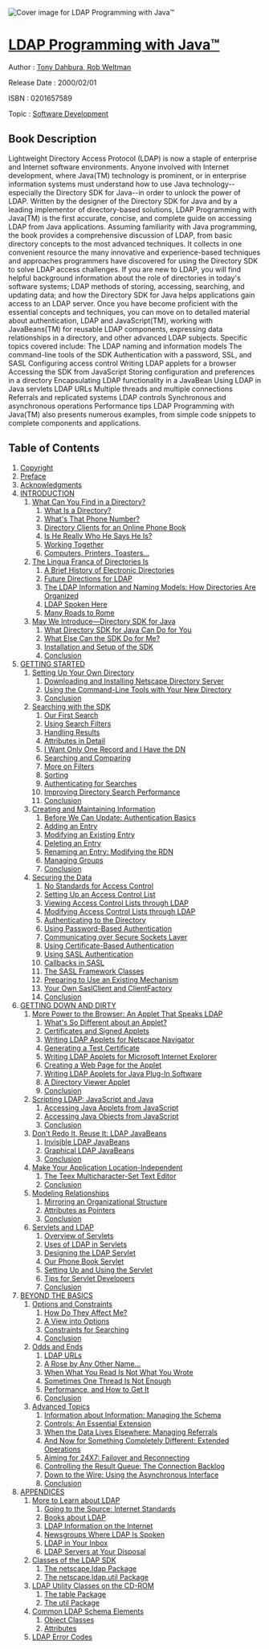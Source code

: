 ![Cover image for LDAP Programming with Java™](https://imgdetail.ebookreading.net/cover/cover/software_development/EB0201657589.jpg)

[LDAP Programming with Java™](https://ebookreading.net/view/book/LDAP+Programming+with+Java%E2%84%A2-EB0201657589_1.html "LDAP Programming with Java™")
====================================================================================================================

Author : [Tony Dahbura](https://ebookreading.net/search/author/Tony+Dahbura),[ Rob Weltman](https://ebookreading.net/search/author/+Rob+Weltman)

Release Date : 2000/02/01

ISBN : 0201657589

Topic : [Software Development](https://ebookreading.net/search/category/software-development)

Book Description
-----------------

Lightweight Directory Access Protocol (LDAP) is now a staple of enterprise and Internet software environments. Anyone involved with Internet development, where Java(TM) technology is prominent, or in enterprise information systems must understand how to use Java technology--especially the Directory SDK for Java--in order to unlock the power of LDAP.
Written by the designer of the Directory SDK for Java and by a leading implementor of directory-based solutions, LDAP Programming with Java(TM) is the first accurate, concise, and complete guide on accessing LDAP from Java applications. Assuming familiarity with Java programming, the book provides a comprehensive discussion of LDAP, from basic directory concepts to the most advanced techniques. It collects in one convenient resource the many innovative and experience-based techniques and approaches programmers have discovered for using the Directory SDK to solve LDAP access challenges.
If you are new to LDAP, you will find helpful background information about the role of directories in today's software systems; LDAP methods of storing, accessing, searching, and updating data; and how the Directory SDK for Java helps applications gain access to an LDAP server. Once you have become proficient with the essential concepts and techniques, you can move on to detailed material about authentication, LDAP and JavaScript(TM), working with JavaBeans(TM) for reusable LDAP components, expressing data relationships in a directory, and other advanced LDAP subjects.
Specific topics covered include:
The LDAP naming and information models
The command-line tools of the SDK
Authentication with a password, SSL, and SASL
Configuring access control
Writing LDAP applets for a browser
Accessing the SDK from JavaScript
Storing configuration and preferences in a directory
Encapsulating LDAP functionality in a JavaBean
Using LDAP in Java servlets
LDAP URLs
Multiple threads and multiple connections
Referrals and replicated systems
LDAP controls
Synchronous and asynchronous operations
Performance tips
LDAP Programming with Java(TM) also presents numerous examples, from simple code snippets to complete components and applications.
              
Table of Contents
-----------------

1. [Copyright](https://ebookreading.net/view/book/LDAP+Programming+with+Java%E2%84%A2-EB0201657589_1.html)
1. [Preface](https://ebookreading.net/view/book/LDAP+Programming+with+Java%E2%84%A2-EB0201657589_2.html)
1. [Acknowledgments](https://ebookreading.net/view/book/LDAP+Programming+with+Java%E2%84%A2-EB0201657589_3.html)
1. [INTRODUCTION](https://ebookreading.net/view/book/LDAP+Programming+with+Java%E2%84%A2-EB0201657589_4.html)
    1. [What Can You Find in a Directory?](https://ebookreading.net/view/book/LDAP+Programming+with+Java%E2%84%A2-EB0201657589_5.html)
        1. [What Is a Directory?](https://ebookreading.net/view/book/LDAP+Programming+with+Java%E2%84%A2-EB0201657589_6.html)
        1. [What&#39;s That Phone Number?](https://ebookreading.net/view/book/LDAP+Programming+with+Java%E2%84%A2-EB0201657589_7.html)
        1. [Directory Clients for an Online Phone Book](https://ebookreading.net/view/book/LDAP+Programming+with+Java%E2%84%A2-EB0201657589_8.html)
        1. [Is He Really Who He Says He Is?](https://ebookreading.net/view/book/LDAP+Programming+with+Java%E2%84%A2-EB0201657589_9.html)
        1. [Working Together](https://ebookreading.net/view/book/LDAP+Programming+with+Java%E2%84%A2-EB0201657589_10.html)
        1. [Computers, Printers, Toasters...](https://ebookreading.net/view/book/LDAP+Programming+with+Java%E2%84%A2-EB0201657589_11.html)
    1. [The Lingua Franca of Directories Is](https://ebookreading.net/view/book/LDAP+Programming+with+Java%E2%84%A2-EB0201657589_12.html)
        1. [A Brief History of Electronic Directories](https://ebookreading.net/view/book/LDAP+Programming+with+Java%E2%84%A2-EB0201657589_13.html)
        1. [Future Directions for LDAP](https://ebookreading.net/view/book/LDAP+Programming+with+Java%E2%84%A2-EB0201657589_14.html)
        1. [The LDAP Information and Naming Models: How Directories Are Organized](https://ebookreading.net/view/book/LDAP+Programming+with+Java%E2%84%A2-EB0201657589_15.html)
        1. [LDAP Spoken Here](https://ebookreading.net/view/book/LDAP+Programming+with+Java%E2%84%A2-EB0201657589_16.html)
        1. [Many Roads to Rome](https://ebookreading.net/view/book/LDAP+Programming+with+Java%E2%84%A2-EB0201657589_17.html)
    1. [May We Introduce—Directory SDK for Java](https://ebookreading.net/view/book/LDAP+Programming+with+Java%E2%84%A2-EB0201657589_18.html)
        1. [What Directory SDK for Java Can Do for You](https://ebookreading.net/view/book/LDAP+Programming+with+Java%E2%84%A2-EB0201657589_19.html)
        1. [What Else Can the SDK Do for Me?](https://ebookreading.net/view/book/LDAP+Programming+with+Java%E2%84%A2-EB0201657589_20.html)
        1. [Installation and Setup of the SDK](https://ebookreading.net/view/book/LDAP+Programming+with+Java%E2%84%A2-EB0201657589_21.html)
        1. [Conclusion](https://ebookreading.net/view/book/LDAP+Programming+with+Java%E2%84%A2-EB0201657589_22.html)
1. [GETTING STARTED](https://ebookreading.net/view/book/LDAP+Programming+with+Java%E2%84%A2-EB0201657589_23.html)
    1. [Setting Up Your Own Directory](https://ebookreading.net/view/book/LDAP+Programming+with+Java%E2%84%A2-EB0201657589_24.html)
        1. [Downloading and Installing Netscape Directory Server](https://ebookreading.net/view/book/LDAP+Programming+with+Java%E2%84%A2-EB0201657589_25.html)
        1. [Using the Command-Line Tools with Your New Directory](https://ebookreading.net/view/book/LDAP+Programming+with+Java%E2%84%A2-EB0201657589_26.html)
        1. [Conclusion](https://ebookreading.net/view/book/LDAP+Programming+with+Java%E2%84%A2-EB0201657589_27.html)
    1. [Searching with the SDK](https://ebookreading.net/view/book/LDAP+Programming+with+Java%E2%84%A2-EB0201657589_28.html)
        1. [Our First Search](https://ebookreading.net/view/book/LDAP+Programming+with+Java%E2%84%A2-EB0201657589_29.html)
        1. [Using Search Filters](https://ebookreading.net/view/book/LDAP+Programming+with+Java%E2%84%A2-EB0201657589_30.html)
        1. [Handling Results](https://ebookreading.net/view/book/LDAP+Programming+with+Java%E2%84%A2-EB0201657589_31.html)
        1. [Attributes in Detail](https://ebookreading.net/view/book/LDAP+Programming+with+Java%E2%84%A2-EB0201657589_32.html)
        1. [I Want Only One Record and I Have the DN](https://ebookreading.net/view/book/LDAP+Programming+with+Java%E2%84%A2-EB0201657589_33.html)
        1. [Searching and Comparing](https://ebookreading.net/view/book/LDAP+Programming+with+Java%E2%84%A2-EB0201657589_34.html)
        1. [More on Filters](https://ebookreading.net/view/book/LDAP+Programming+with+Java%E2%84%A2-EB0201657589_35.html)
        1. [Sorting](https://ebookreading.net/view/book/LDAP+Programming+with+Java%E2%84%A2-EB0201657589_36.html)
        1. [Authenticating for Searches](https://ebookreading.net/view/book/LDAP+Programming+with+Java%E2%84%A2-EB0201657589_37.html)
        1. [Improving Directory Search Performance](https://ebookreading.net/view/book/LDAP+Programming+with+Java%E2%84%A2-EB0201657589_38.html)
        1. [Conclusion](https://ebookreading.net/view/book/LDAP+Programming+with+Java%E2%84%A2-EB0201657589_39.html)
    1. [Creating and Maintaining Information](https://ebookreading.net/view/book/LDAP+Programming+with+Java%E2%84%A2-EB0201657589_40.html)
        1. [Before We Can Update: Authentication Basics](https://ebookreading.net/view/book/LDAP+Programming+with+Java%E2%84%A2-EB0201657589_41.html)
        1. [Adding an Entry](https://ebookreading.net/view/book/LDAP+Programming+with+Java%E2%84%A2-EB0201657589_42.html)
        1. [Modifying an Existing Entry](https://ebookreading.net/view/book/LDAP+Programming+with+Java%E2%84%A2-EB0201657589_43.html)
        1. [Deleting an Entry](https://ebookreading.net/view/book/LDAP+Programming+with+Java%E2%84%A2-EB0201657589_44.html)
        1. [Renaming an Entry: Modifying the RDN](https://ebookreading.net/view/book/LDAP+Programming+with+Java%E2%84%A2-EB0201657589_45.html)
        1. [Managing Groups](https://ebookreading.net/view/book/LDAP+Programming+with+Java%E2%84%A2-EB0201657589_46.html)
        1. [Conclusion](https://ebookreading.net/view/book/LDAP+Programming+with+Java%E2%84%A2-EB0201657589_47.html)
    1. [Securing the Data](https://ebookreading.net/view/book/LDAP+Programming+with+Java%E2%84%A2-EB0201657589_48.html)
        1. [No Standards for Access Control](https://ebookreading.net/view/book/LDAP+Programming+with+Java%E2%84%A2-EB0201657589_49.html)
        1. [Setting Up an Access Control List](https://ebookreading.net/view/book/LDAP+Programming+with+Java%E2%84%A2-EB0201657589_50.html)
        1. [Viewing Access Control Lists through LDAP](https://ebookreading.net/view/book/LDAP+Programming+with+Java%E2%84%A2-EB0201657589_51.html)
        1. [Modifying Access Control Lists through LDAP](https://ebookreading.net/view/book/LDAP+Programming+with+Java%E2%84%A2-EB0201657589_52.html)
        1. [Authenticating to the Directory](https://ebookreading.net/view/book/LDAP+Programming+with+Java%E2%84%A2-EB0201657589_53.html)
        1. [Using Password-Based Authentication](https://ebookreading.net/view/book/LDAP+Programming+with+Java%E2%84%A2-EB0201657589_54.html)
        1. [Communicating over Secure Sockets Layer](https://ebookreading.net/view/book/LDAP+Programming+with+Java%E2%84%A2-EB0201657589_55.html)
        1. [Using Certificate-Based Authentication](https://ebookreading.net/view/book/LDAP+Programming+with+Java%E2%84%A2-EB0201657589_56.html)
        1. [Using SASL Authentication](https://ebookreading.net/view/book/LDAP+Programming+with+Java%E2%84%A2-EB0201657589_57.html)
        1. [Callbacks in SASL](https://ebookreading.net/view/book/LDAP+Programming+with+Java%E2%84%A2-EB0201657589_58.html)
        1. [The SASL Framework Classes](https://ebookreading.net/view/book/LDAP+Programming+with+Java%E2%84%A2-EB0201657589_59.html)
        1. [Preparing to Use an Existing Mechanism](https://ebookreading.net/view/book/LDAP+Programming+with+Java%E2%84%A2-EB0201657589_60.html)
        1. [Your Own SaslClient and ClientFactory](https://ebookreading.net/view/book/LDAP+Programming+with+Java%E2%84%A2-EB0201657589_61.html)
        1. [Conclusion](https://ebookreading.net/view/book/LDAP+Programming+with+Java%E2%84%A2-EB0201657589_62.html)
1. [GETTING DOWN AND DIRTY](https://ebookreading.net/view/book/LDAP+Programming+with+Java%E2%84%A2-EB0201657589_63.html)
    1. [More Power to the Browser: An Applet That Speaks LDAP](https://ebookreading.net/view/book/LDAP+Programming+with+Java%E2%84%A2-EB0201657589_64.html)
        1. [What&#39;s So Different about an Applet?](https://ebookreading.net/view/book/LDAP+Programming+with+Java%E2%84%A2-EB0201657589_65.html)
        1. [Certificates and Signed Applets](https://ebookreading.net/view/book/LDAP+Programming+with+Java%E2%84%A2-EB0201657589_66.html)
        1. [Writing LDAP Applets for Netscape Navigator](https://ebookreading.net/view/book/LDAP+Programming+with+Java%E2%84%A2-EB0201657589_67.html)
        1. [Generating a Test Certificate](https://ebookreading.net/view/book/LDAP+Programming+with+Java%E2%84%A2-EB0201657589_68.html)
        1. [Writing LDAP Applets for Microsoft Internet Explorer](https://ebookreading.net/view/book/LDAP+Programming+with+Java%E2%84%A2-EB0201657589_69.html)
        1. [Creating a Web Page for the Applet](https://ebookreading.net/view/book/LDAP+Programming+with+Java%E2%84%A2-EB0201657589_70.html)
        1. [Writing LDAP Applets for Java Plug-In Software](https://ebookreading.net/view/book/LDAP+Programming+with+Java%E2%84%A2-EB0201657589_71.html)
        1. [A Directory Viewer Applet](https://ebookreading.net/view/book/LDAP+Programming+with+Java%E2%84%A2-EB0201657589_72.html)
        1. [Conclusion](https://ebookreading.net/view/book/LDAP+Programming+with+Java%E2%84%A2-EB0201657589_73.html)
    1. [Scripting LDAP: JavaScript and Java](https://ebookreading.net/view/book/LDAP+Programming+with+Java%E2%84%A2-EB0201657589_74.html)
        1. [Accessing Java Applets from JavaScript](https://ebookreading.net/view/book/LDAP+Programming+with+Java%E2%84%A2-EB0201657589_75.html)
        1. [Accessing Java Objects from JavaScript](https://ebookreading.net/view/book/LDAP+Programming+with+Java%E2%84%A2-EB0201657589_76.html)
        1. [Conclusion](https://ebookreading.net/view/book/LDAP+Programming+with+Java%E2%84%A2-EB0201657589_77.html)
    1. [Don&#39;t Redo It, Reuse It: LDAP JavaBeans](https://ebookreading.net/view/book/LDAP+Programming+with+Java%E2%84%A2-EB0201657589_78.html)
        1. [Invisible LDAP JavaBeans](https://ebookreading.net/view/book/LDAP+Programming+with+Java%E2%84%A2-EB0201657589_79.html)
        1. [Graphical LDAP JavaBeans](https://ebookreading.net/view/book/LDAP+Programming+with+Java%E2%84%A2-EB0201657589_80.html)
        1. [Conclusion](https://ebookreading.net/view/book/LDAP+Programming+with+Java%E2%84%A2-EB0201657589_81.html)
    1. [Make Your Application Location-Independent](https://ebookreading.net/view/book/LDAP+Programming+with+Java%E2%84%A2-EB0201657589_82.html)
        1. [The Teex Multicharacter-Set Text Editor](https://ebookreading.net/view/book/LDAP+Programming+with+Java%E2%84%A2-EB0201657589_83.html)
        1. [Conclusion](https://ebookreading.net/view/book/LDAP+Programming+with+Java%E2%84%A2-EB0201657589_84.html)
    1. [Modeling Relationships](https://ebookreading.net/view/book/LDAP+Programming+with+Java%E2%84%A2-EB0201657589_85.html)
        1. [Mirroring an Organizational Structure](https://ebookreading.net/view/book/LDAP+Programming+with+Java%E2%84%A2-EB0201657589_86.html)
        1. [Attributes as Pointers](https://ebookreading.net/view/book/LDAP+Programming+with+Java%E2%84%A2-EB0201657589_87.html)
        1. [Conclusion](https://ebookreading.net/view/book/LDAP+Programming+with+Java%E2%84%A2-EB0201657589_88.html)
    1. [Servlets and LDAP](https://ebookreading.net/view/book/LDAP+Programming+with+Java%E2%84%A2-EB0201657589_89.html)
        1. [Overview of Servlets](https://ebookreading.net/view/book/LDAP+Programming+with+Java%E2%84%A2-EB0201657589_90.html)
        1. [Uses of LDAP in Servlets](https://ebookreading.net/view/book/LDAP+Programming+with+Java%E2%84%A2-EB0201657589_91.html)
        1. [Designing the LDAP Servlet](https://ebookreading.net/view/book/LDAP+Programming+with+Java%E2%84%A2-EB0201657589_92.html)
        1. [Our Phone Book Servlet](https://ebookreading.net/view/book/LDAP+Programming+with+Java%E2%84%A2-EB0201657589_93.html)
        1. [Setting Up and Using the Servlet](https://ebookreading.net/view/book/LDAP+Programming+with+Java%E2%84%A2-EB0201657589_94.html)
        1. [Tips for Servlet Developers](https://ebookreading.net/view/book/LDAP+Programming+with+Java%E2%84%A2-EB0201657589_95.html)
        1. [Conclusion](https://ebookreading.net/view/book/LDAP+Programming+with+Java%E2%84%A2-EB0201657589_96.html)
1. [BEYOND THE BASICS](https://ebookreading.net/view/book/LDAP+Programming+with+Java%E2%84%A2-EB0201657589_97.html)
    1. [Options and Constraints](https://ebookreading.net/view/book/LDAP+Programming+with+Java%E2%84%A2-EB0201657589_98.html)
        1. [How Do They Affect Me?](https://ebookreading.net/view/book/LDAP+Programming+with+Java%E2%84%A2-EB0201657589_99.html)
        1. [A View into Options](https://ebookreading.net/view/book/LDAP+Programming+with+Java%E2%84%A2-EB0201657589_100.html)
        1. [Constraints for Searching](https://ebookreading.net/view/book/LDAP+Programming+with+Java%E2%84%A2-EB0201657589_101.html)
        1. [Conclusion](https://ebookreading.net/view/book/LDAP+Programming+with+Java%E2%84%A2-EB0201657589_102.html)
    1. [Odds and Ends](https://ebookreading.net/view/book/LDAP+Programming+with+Java%E2%84%A2-EB0201657589_103.html)
        1. [LDAP URLs](https://ebookreading.net/view/book/LDAP+Programming+with+Java%E2%84%A2-EB0201657589_104.html)
        1. [A Rose by Any Other Name...](https://ebookreading.net/view/book/LDAP+Programming+with+Java%E2%84%A2-EB0201657589_105.html)
        1. [When What You Read Is Not What You Wrote](https://ebookreading.net/view/book/LDAP+Programming+with+Java%E2%84%A2-EB0201657589_106.html)
        1. [Sometimes One Thread Is Not Enough](https://ebookreading.net/view/book/LDAP+Programming+with+Java%E2%84%A2-EB0201657589_107.html)
        1. [Performance, and How to Get It](https://ebookreading.net/view/book/LDAP+Programming+with+Java%E2%84%A2-EB0201657589_108.html)
        1. [Conclusion](https://ebookreading.net/view/book/LDAP+Programming+with+Java%E2%84%A2-EB0201657589_109.html)
    1. [Advanced Topics](https://ebookreading.net/view/book/LDAP+Programming+with+Java%E2%84%A2-EB0201657589_110.html)
        1. [Information about Information: Managing the Schema](https://ebookreading.net/view/book/LDAP+Programming+with+Java%E2%84%A2-EB0201657589_111.html)
        1. [Controls: An Essential Extension](https://ebookreading.net/view/book/LDAP+Programming+with+Java%E2%84%A2-EB0201657589_112.html)
        1. [When the Data Lives Elsewhere: Managing Referrals](https://ebookreading.net/view/book/LDAP+Programming+with+Java%E2%84%A2-EB0201657589_113.html)
        1. [And Now for Something Completely Different: Extended Operations](https://ebookreading.net/view/book/LDAP+Programming+with+Java%E2%84%A2-EB0201657589_114.html)
        1. [Aiming for 24X7: Failover and Reconnecting](https://ebookreading.net/view/book/LDAP+Programming+with+Java%E2%84%A2-EB0201657589_115.html)
        1. [Controlling the Result Queue: The Connection Backlog](https://ebookreading.net/view/book/LDAP+Programming+with+Java%E2%84%A2-EB0201657589_116.html)
        1. [Down to the Wire: Using the Asynchronous Interface](https://ebookreading.net/view/book/LDAP+Programming+with+Java%E2%84%A2-EB0201657589_117.html)
        1. [Conclusion](https://ebookreading.net/view/book/LDAP+Programming+with+Java%E2%84%A2-EB0201657589_118.html)
1. [APPENDICES](https://ebookreading.net/view/book/LDAP+Programming+with+Java%E2%84%A2-EB0201657589_119.html)
    1. [More to Learn about LDAP](https://ebookreading.net/view/book/LDAP+Programming+with+Java%E2%84%A2-EB0201657589_120.html)
        1. [Going to the Source: Internet Standards](https://ebookreading.net/view/book/LDAP+Programming+with+Java%E2%84%A2-EB0201657589_121.html)
        1. [Books about LDAP](https://ebookreading.net/view/book/LDAP+Programming+with+Java%E2%84%A2-EB0201657589_122.html)
        1. [LDAP Information on the Internet](https://ebookreading.net/view/book/LDAP+Programming+with+Java%E2%84%A2-EB0201657589_123.html)
        1. [Newsgroups Where LDAP Is Spoken](https://ebookreading.net/view/book/LDAP+Programming+with+Java%E2%84%A2-EB0201657589_124.html)
        1. [LDAP in Your Inbox](https://ebookreading.net/view/book/LDAP+Programming+with+Java%E2%84%A2-EB0201657589_125.html)
        1. [LDAP Servers at Your Disposal](https://ebookreading.net/view/book/LDAP+Programming+with+Java%E2%84%A2-EB0201657589_126.html)
    1. [Classes of the LDAP SDK](https://ebookreading.net/view/book/LDAP+Programming+with+Java%E2%84%A2-EB0201657589_127.html)
        1. [The netscape.ldap Package](https://ebookreading.net/view/book/LDAP+Programming+with+Java%E2%84%A2-EB0201657589_128.html)
        1. [The netscape.ldap.util Package](https://ebookreading.net/view/book/LDAP+Programming+with+Java%E2%84%A2-EB0201657589_129.html)
    1. [LDAP Utility Classes on the CD-ROM](https://ebookreading.net/view/book/LDAP+Programming+with+Java%E2%84%A2-EB0201657589_130.html)
        1. [The table Package](https://ebookreading.net/view/book/LDAP+Programming+with+Java%E2%84%A2-EB0201657589_131.html)
        1. [The util Package](https://ebookreading.net/view/book/LDAP+Programming+with+Java%E2%84%A2-EB0201657589_132.html)
    1. [Common LDAP Schema Elements](https://ebookreading.net/view/book/LDAP+Programming+with+Java%E2%84%A2-EB0201657589_133.html)
        1. [Object Classes](https://ebookreading.net/view/book/LDAP+Programming+with+Java%E2%84%A2-EB0201657589_134.html)
        1. [Attributes](https://ebookreading.net/view/book/LDAP+Programming+with+Java%E2%84%A2-EB0201657589_135.html)
    1. [LDAP Error Codes](https://ebookreading.net/view/book/LDAP+Programming+with+Java%E2%84%A2-EB0201657589_136.html)
